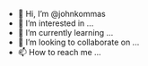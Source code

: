- 👋 Hi, I’m @johnkommas
- 👀 I’m interested in ...
- 🌱 I’m currently learning ...
- 💞️ I’m looking to collaborate on ...
- 📫 How to reach me ...

<!---
johnkommas/johnkommas is a ✨ special ✨ repository because its `README.md` (this file) appears on your GitHub profile.
You can click the Preview link to take a look at your changes.
--->

